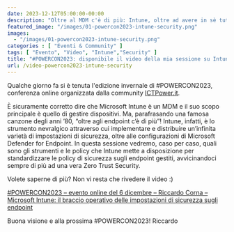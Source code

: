 ```yaml
---
date: 2023-12-12T05:00:00-00:00
description: "Oltre al MDM c'è di più: Intune, oltre ad avere in sè tutto ciò che serve per la gestione dei dispositivi, è anche il braccio operativo degli strumenti di sicurezza Microsoft. Vediamo come ci può aiutare a mettere in sicurezza dispositivi e identità."
featured_image: "/images/01-powercon2023-intune-security.png"
images:
  - "/images/01-powercon2023-intune-security.png"
categories : [ "Eventi & Community" ]
tags: [ "Evento", "Video", "Intune","Security" ]
title: "#POWERCON2023: disponibile il video della mia sessione su Intune usto come strumento di sicurezza"
url: /video-powercon2023-intune-security
---
```

Qualche giorno fa si è tenuta l'edizione invernale di #POWERCON2023, conferenza online organizzata dalla community [ICTPower.it](https://ictpower.it).

È sicuramente corretto dire che Microsoft Intune è un MDM e il suo scopo principale è quello di gestire dispositivi. Ma, parafrasando una famosa canzone degli anni ’80, “oltre agli endpoint c’è di più”! Intune, infatti, è lo strumento nevralgico attraverso cui implementare e distribuire un’infinita varietà di impostazioni di sicurezza, oltre alle configurazioni di Microsoft Defender for Endpoint. In questa sessione vedremo, caso per caso, quali sono gli strumenti e le policy che Intune mette a disposizione per standardizzare le policy di sicurezza sugli endpoint gestiti, avvicinandoci sempre di più ad una vera Zero Trust Security.

Volete saperne di più? Non vi resta che rivedere il video :)

[#POWERCON2023 – evento online del 6 dicembre – Riccardo Corna – Microsoft Intune: il braccio operativo delle impostazioni di sicurezza sugli endpoint](https://www.ictpower.it/events/powercon2023-evento-online-del-6-dicembre-riccardo-corna-il-braccio-operativo-delle-impostazioni-di-sicurezza-sugli-endpoint-di-microsoft-intune.htm)

Buona visione e alla prossima #POWERCON2023!
Riccardo